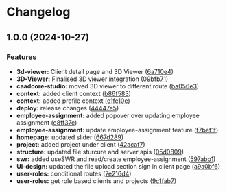 # Changelog

## 1.0.0 (2024-10-27)


### Features

* **3d-viewer:** Client detail page and 3D Viewer ([6a710e4](https://github.com/mughalfrazk/next-cadcore/commit/6a710e448fb1676b70d4d0321890f3af5ad3ab45))
* **3D-Viewer:** Finalised 3D viewer integration ([09bfb71](https://github.com/mughalfrazk/next-cadcore/commit/09bfb716b00f9e1e788df90c7bed829fe344cab7))
* **caadcore-studio:** moved 3D viewer to different route ([ba056e3](https://github.com/mughalfrazk/next-cadcore/commit/ba056e363952b04b50cd0a947490c1e98ff1cadd))
* **context:** added client context ([b86f583](https://github.com/mughalfrazk/next-cadcore/commit/b86f583c734dc59343b38c2568ae14861d378e4a))
* **context:** added profile context ([e1fe10e](https://github.com/mughalfrazk/next-cadcore/commit/e1fe10e7bf970e1d36320804800f9c8a03e47469))
* **deploy:** release changes ([44447e5](https://github.com/mughalfrazk/next-cadcore/commit/44447e599f6dde935cd60adb9c1ed3d8d287ceeb))
* **employee-assignment:** added popover over updating employee assignment ([e8ff37c](https://github.com/mughalfrazk/next-cadcore/commit/e8ff37c0f40a0433b96da5b2571df09147ea1a95))
* **employee-assignment:** update employee-assignment feature ([f7bef1f](https://github.com/mughalfrazk/next-cadcore/commit/f7bef1f1458bb4e865dd8dbab729731f7f6f6aef))
* **homepage:** updated slider ([667d289](https://github.com/mughalfrazk/next-cadcore/commit/667d28912d2be95ac004723b407337417dc1edb7))
* **project:** added project under client ([42acaf7](https://github.com/mughalfrazk/next-cadcore/commit/42acaf79fa556f2b829fbf69cce39fd1ffaf4eef))
* **structure:** updated file sturcure and server apis ([05d0809](https://github.com/mughalfrazk/next-cadcore/commit/05d08093d8a6998d00fa0b2d31582110c054cfe0))
* **swr:** added useSWR and read/create employee-assignment ([597abb1](https://github.com/mughalfrazk/next-cadcore/commit/597abb1795286eac951c0bc71f9cc5a965c2244f))
* **UI-design:** updated the file upload section sign in client page ([a9a0bf6](https://github.com/mughalfrazk/next-cadcore/commit/a9a0bf69a281ca3cbb37385716e0a9551b49817c))
* **user-roles:** conditional routes ([7e216d4](https://github.com/mughalfrazk/next-cadcore/commit/7e216d48151ee7039cbe423c3b5dce50cf190c55))
* **user-roles:** get role based clients and projects ([9c1fab7](https://github.com/mughalfrazk/next-cadcore/commit/9c1fab770c7732b037f14da2c1ecb0c87cf7a21f))
